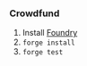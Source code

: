 ### Crowdfund

1. Install [Foundry](https://github.com/foundry-rs/foundry)
1. `forge install`
1. `forge test`